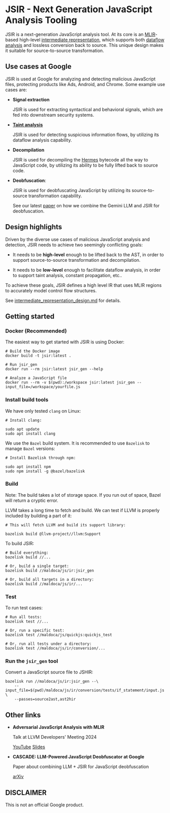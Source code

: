 # JSIR - Next Generation JavaScript Analysis Tooling

JSIR is a next-generation JavaScript analysis tool. At its core is an
[MLIR](https://mlir.llvm.org)-based high-level
[intermediate representation](https://en.wikipedia.org/wiki/Intermediate_representation),
which supports both
[dataflow analysis](https://en.wikipedia.org/wiki/Data-flow_analysis) and
lossless conversion back to source. This unique design makes it suitable for
source-to-source transformation.

## Use cases at Google

JSIR is used at Google for analyzing and detecting malicious JavaScript files,
protecting products like Ads, Android, and Chrome. Some example use cases are:

*   **Signal extraction**

    JSIR is used for extracting syntactical and behavioral signals, which are
    fed into downstream security systems.

*   **[Taint analysis](https://en.wikipedia.org/wiki/Taint_checking)**

    JSIR is used for detecting suspicious information flows, by utilizing its
    dataflow analysis capability.

*   **Decompilation**

    JSIR is used for decompiling the
    [Hermes](https://github.com/facebook/hermes) bytecode all the way to
    JavaScript code, by utilizing its ability to be fully lifted back to source
    code.

*   **Deobfuscation**:

    JSIR is used for deobfuscating JavaScript by utilizing its source-to-source
    transformation capability.

    See our latest [paper](https://arxiv.org/abs/2507.17691) on how we combine
    the Gemini LLM and JSIR for deobfuscation.

## Design highlights

Driven by the diverse use cases of malicious JavaScript analysis and detection,
JSIR needs to achieve two seemingly conflicting goals:

*   It needs to be **high-level** enough to be lifted back to the AST, in order
    to support source-to-source transformation and decompilation.

*   It needs to be **low-level** enough to facilitate dataflow analysis, in
    order to support taint analysis, constant propagation, etc..

To achieve these goals, JSIR defines a high level IR that uses MLIR regions to accurately model control flow structures.

See
[intermediate_representation_design.md](docs/intermediate_representation_design.md)
for details.

## Getting started

### Docker (Recommended)

The easiest way to get started with JSIR is using Docker:

```shell
# Build the Docker image
docker build -t jsir:latest .

# Run jsir_gen
docker run --rm jsir:latest jsir_gen --help

# Analyze a JavaScript file
docker run --rm -v $(pwd):/workspace jsir:latest jsir_gen --input_file=/workspace/yourfile.js
```


### Install build tools

We have only tested `clang` on Linux:

```shell
# Install clang:

sudo apt update
sudo apt install clang
```

We use the `Bazel` build system. It is recommended to use `Bazelisk` to manage
`Bazel` versions:

```shell
# Install Bazelisk through npm:

sudo apt install npm
sudo npm install -g @bazel/bazelisk
```

### Build

Note: The build takes a lot of storage space. If you run out of space, Bazel
will return a cryptic error.

LLVM takes a long time to fetch and build. We can test if LLVM is properly
included by building a part of it:

```shell
# This will fetch LLVM and build its support library:

bazelisk build @llvm-project//llvm:Support
```

To build JSIR:

```shell
# Build everything:
bazelisk build //...

# Or, build a single target:
bazelisk build //maldoca/js/ir:jsir_gen

# Or, build all targets in a directory:
bazelisk build //maldoca/js/ir/...
```

### Test

To run test cases:

```shell
# Run all tests:
bazelisk test //...

# Or, run a specific test:
bazelisk test //maldoca/js/quickjs:quickjs_test

# Or, run all tests under a directory:
bazelisk test //maldoca/js/ir/conversion/...
```

### Run the `jsir_gen` tool

Convert a JavaScript source file to JSHIR:

```shell
bazelisk run //maldoca/js/ir:jsir_gen --\
    --input_file=$(pwd)/maldoca/js/ir/conversion/tests/if_statement/input.js \
    --passes=source2ast,ast2hir
```

## Other links

*   **Adversarial JavaScript Analysis with MLIR**

    Talk at LLVM Developers' Meeting 2024

    [YouTube](https://www.youtube.com/watch?v=SY1ft5EXI3I)
    [Slides](https://llvm.org/devmtg/2024-10/slides/techtalk/Tan-JSIR.pdf)

*   **CASCADE: LLM-Powered JavaScript Deobfuscator at Google**

    Paper about combining LLM + JSIR for JavaScript deobfuscation

    [arXiv](https://arxiv.org/abs/2507.17691)

## DISCLAIMER

This is not an official Google product.
